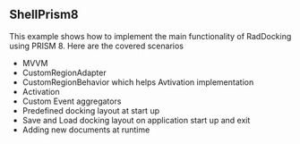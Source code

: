 ## ShellPrism8
This example shows how to implement the main functionality of RadDocking using PRISM 8. Here are the covered scenarios
 - MVVM
 - CustomRegionAdapter
 - CustomRegionBehavior which helps Avtivation implementation
 - Activation
 - Custom Event aggregators
 - Predefined docking layout at start up
 - Save and Load docking layout on application start up and exit
 - Adding new documents at runtime

[//]: <keywords:docking, mvvm, customregionadapter, customregionbehavior, activation, aggregators, predefined, save, load, runtime>
